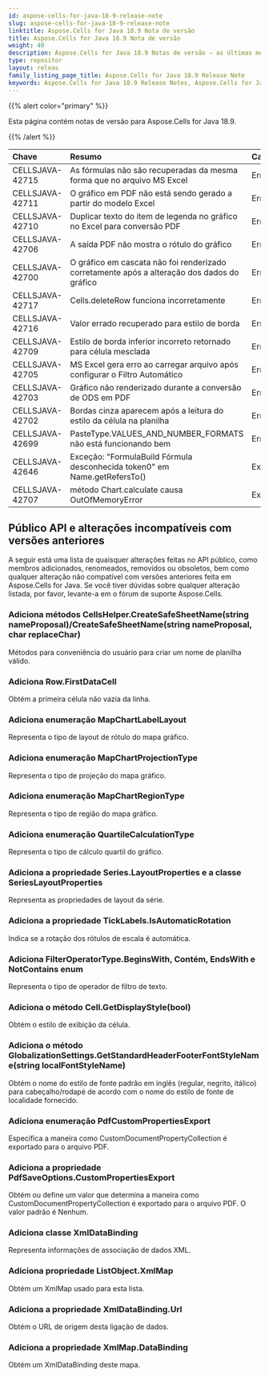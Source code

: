 ```yaml
---
id: aspose-cells-for-java-18-9-release-note
slug: aspose-cells-for-java-18-9-release-note
linktitle: Aspose.Cells for Java 18.9 Nota de versão
title: Aspose.Cells for Java 18.9 Nota de versão
weight: 40
description: Aspose.Cells for Java 18.9 Notas de versão – as últimas melhorias, novos recursos e correções
type: repositor
layout: releas
family_listing_page_title: Aspose.Cells for Java 18.9 Release Note
keywords: Aspose.Cells for Java 18.9 Release Notes, Aspose.Cells for Java 18.9 updates and fixe
---
```

{{% alert color="primary" %}}

Esta página contém notas de versão para Aspose.Cells for Java 18.9.

{{% /alert %}}

|**Chave**|**Resumo**|**Categoria**|
| :- | :- | :- |
|CELLSJAVA-42715|As fórmulas não são recuperadas da mesma forma que no arquivo MS Excel|Erro|
|CELLSJAVA-42711|O gráfico em PDF não está sendo gerado a partir do modelo Excel|Erro|
|CELLSJAVA-42710|Duplicar texto do item de legenda no gráfico no Excel para conversão PDF|Erro|
|CELLSJAVA-42706|A saída PDF não mostra o rótulo do gráfico|Erro|
|CELLSJAVA-42700|O gráfico em cascata não foi renderizado corretamente após a alteração dos dados do gráfico|Erro|
|CELLSJAVA-42717|Cells.deleteRow funciona incorretamente|Erro|
|CELLSJAVA-42716|Valor errado recuperado para estilo de borda|Erro|
|CELLSJAVA-42709|Estilo de borda inferior incorreto retornado para célula mesclada|Erro|
|CELLSJAVA-42705|MS Excel gera erro ao carregar arquivo após configurar o Filtro Automático|Erro|
|CELLSJAVA-42703|Gráfico não renderizado durante a conversão de ODS em PDF|Erro|
|CELLSJAVA-42702|Bordas cinza aparecem após a leitura do estilo da célula na planilha|Erro|
|CELLSJAVA-42699|PasteType.VALUES_AND_NUMBER_FORMATS não está funcionando bem|Erro|
|CELLSJAVA-42646|Exceção: "FormulaBuild Fórmula desconhecida token0" em Name.getRefersTo()|Exceção|
|CELLSJAVA-42707|método Chart.calculate causa OutOfMemoryError|Exceção|

##  **Público API e alterações incompatíveis com versões anteriores**

A seguir está uma lista de quaisquer alterações feitas no API público, como membros adicionados, renomeados, removidos ou obsoletos, bem como qualquer alteração não compatível com versões anteriores feita em Aspose.Cells for Java. Se você tiver dúvidas sobre qualquer alteração listada, por favor, levante-a em o fórum de suporte Aspose.Cells.

###  **Adiciona métodos CellsHelper.CreateSafeSheetName(string nameProposal)/CreateSafeSheetName(string nameProposal, char replaceChar)**

Métodos para conveniência do usuário para criar um nome de planilha válido.

###  **Adiciona Row.FirstDataCell**

Obtém a primeira célula não vazia da linha.

###  **Adiciona enumeração MapChartLabelLayout**

Representa o tipo de layout de rótulo do mapa gráfico.

###  **Adiciona enumeração MapChartProjectionType**

Representa o tipo de projeção do mapa gráfico.

###  **Adiciona enumeração MapChartRegionType**

Representa o tipo de região do mapa gráfico.

###  **Adiciona enumeração QuartileCalculationType**

Representa o tipo de cálculo quartil do gráfico.

###  **Adiciona a propriedade Series.LayoutProperties e a classe SeriesLayoutProperties**

Representa as propriedades de layout da série.

###  **Adiciona a propriedade TickLabels.IsAutomaticRotation**

Indica se a rotação dos rótulos de escala é automática.

###  **Adiciona FilterOperatorType.BeginsWith, Contém, EndsWith e NotContains enum**

Representa o tipo de operador de filtro de texto.

###  **Adiciona o método Cell.GetDisplayStyle(bool)**

Obtém o estilo de exibição da célula.

###  **Adiciona o método GlobalizationSettings.GetStandardHeaderFooterFontStyleName(string localFontStyleName)**

Obtém o nome do estilo de fonte padrão em inglês (regular, negrito, itálico) para cabeçalho/rodapé de acordo com o nome do estilo de fonte de localidade fornecido.

###  **Adiciona enumeração PdfCustomPropertiesExport**

Especifica a maneira como CustomDocumentPropertyCollection é exportado para o arquivo PDF.

###  **Adiciona a propriedade PdfSaveOptions.CustomPropertiesExport**

Obtém ou define um valor que determina a maneira como CustomDocumentPropertyCollection é exportado para o arquivo PDF. O valor padrão é Nenhum.

###  **Adiciona classe XmlDataBinding**

Representa informações de associação de dados XML.

###  **Adiciona propriedade ListObject.XmlMap**

Obtém um XmlMap usado para esta lista.

###  **Adiciona a propriedade XmlDataBinding.Url**

Obtém o URL de origem desta ligação de dados.

###  **Adiciona a propriedade XmlMap.DataBinding**

Obtém um XmlDataBinding deste mapa.
